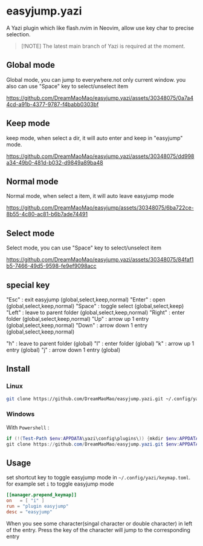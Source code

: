 # easyjump.yazi

A Yazi plugin which like flash.nvim in Neovim, allow use key char to precise
selection.

> [!NOTE] The latest main branch of Yazi is required at the moment.

## Global mode

Global mode, you can jump to everywhere.not only current window. you also can
use "Space" key to select/unselect item

https://github.com/DreamMaoMao/easyjump.yazi/assets/30348075/0a7a44cd-a91b-4377-9787-f4babb0303bf

## Keep mode

keep mode, when select a dir, it will auto enter and keep in "easyjump" mode.

https://github.com/DreamMaoMao/easyjump.yazi/assets/30348075/dd998a34-49b0-481d-b032-d9849a89ba48

## Normal mode

Normal mode, when select a item, it will auto leave easyjump mode

https://github.com/DreamMaoMao/easyjump/assets/30348075/6ba722ce-8b55-4c80-ac81-b6b7ade74491

## Select mode

Select mode, you can use "Space" key to select/unselect item

https://github.com/DreamMaoMao/easyjump.yazi/assets/30348075/84faf1b5-7466-49d5-9598-fe9ef9098acc

## special key

"Esc" : exit easyjump (global,select,keep,normal) "Enter" : open
(global,select,keep,normal) "Space" : toggle select (global,select,keep) "Left"
: leave to parent folder (global,select,keep,normal) "Right" : enter folder
(global,select,keep,normal) "Up" : arrow up 1 entry (global,select,keep,normal)
"Down" : arrow down 1 entry (global,select,keep,normal)

"h" : leave to parent folder (global) "l" : enter folder (global) "k" : arrow up
1 entry (global) "j" : arrow down 1 entry (global)

## Install

### Linux

```bash
git clone https://github.com/DreamMaoMao/easyjump.yazi.git ~/.config/yazi/plugins/easyjump.yazi
```

### Windows

With `Powershell` :

```powershell
if (!(Test-Path $env:APPDATA\yazi\config\plugins\)) {mkdir $env:APPDATA\yazi\config\plugins\}
git clone https://github.com/DreamMaoMao/easyjump.yazi.git $env:APPDATA\yazi\config\plugins\easyjump.yazi
```

## Usage

set shortcut key to toggle easyjump mode in `~/.config/yazi/keymap.toml`. for
example set `i` to toggle easyjump mode

```toml
[[manager.prepend_keymap]]
on   = [ "i" ]
run = "plugin easyjump"
desc = "easyjump"
```

When you see some character(singal character or double character) in left of the
entry. Press the key of the character will jump to the corresponding entry
